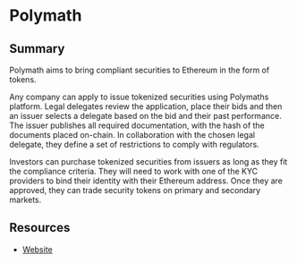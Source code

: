 # Polymath

## Summary

Polymath aims to bring compliant securities to Ethereum in the form of tokens.

Any company can apply to issue tokenized securities using Polymaths platform. Legal delegates review the application, place their bids and then an issuer selects a delegate based on the bid and their past performance. The issuer publishes all required documentation, with the hash of the documents placed on-chain. In collaboration with the chosen legal delegate, they define a set of restrictions to comply with regulators.

Investors can purchase tokenized securities from issuers as long as they fit the compliance criteria. They will need to work with one of the KYC providers to bind their identity with their Ethereum address. Once they are approved, they can trade security tokens on primary and secondary markets.

## Resources

* [Website](https://polymath.network)

